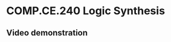 # COMP.CE.240 Logic Synthesis


## Video demonstration
[](https://www.youtube.com/watch?v=d0E-98Wm_B8)